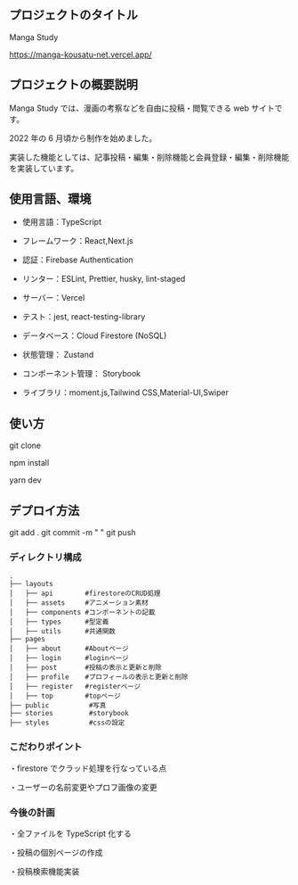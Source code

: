## プロジェクトのタイトル

Manga Study

https://manga-kousatu-net.vercel.app/

## プロジェクトの概要説明

Manga Study では、漫画の考察などを自由に投稿・閲覧できる web サイトです。

2022 年の 6 月頃から制作を始めました。

実装した機能としては、記事投稿・編集・削除機能と会員登録・編集・削除機能を実装しています。

## 使用言語、環境

- 使用言語：TypeScript

- フレームワーク：React,Next.js

- 認証：Firebase Authentication

- リンター：ESLint, Prettier, husky, lint-staged

- サーバー：Vercel

- テスト：jest, react-testing-library

- データベース：Cloud Firestore (NoSQL)

- 状態管理： Zustand

- コンポーネント管理： Storybook

- ライブラリ：moment.js,Tailwind CSS,Material-UI,Swiper

## 使い方

git clone

npm install

yarn dev

## デプロイ方法

git add .
git commit -m " "
git push

### ディレクトリ構成

```
.
├── layouts
│   ├── api        #firestoreのCRUD処理
│   ├── assets     #アニメーション素材
│   ├── components #コンポーネントの記載
│   ├── types      #型定義
│   ├── utils      #共通関数
├── pages
│   ├── about      #Aboutページ
│   ├── login      #loginページ
│   ├── post       #投稿の表示と更新と削除
│   ├── profile    #プロフィールの表示と更新と削除
│   ├── register   #registerページ
│   ├── top        #topページ
├── public          #写真
├── stories         #storybook
├── styles          #cssの設定
```

### こだわりポイント

・firestore でクラッド処理を行なっている点

・ユーザーの名前変更やプロフ画像の変更

### 今後の計画

・全ファイルを TypeScript 化する

・投稿の個別ページの作成

・投稿検索機能実装
